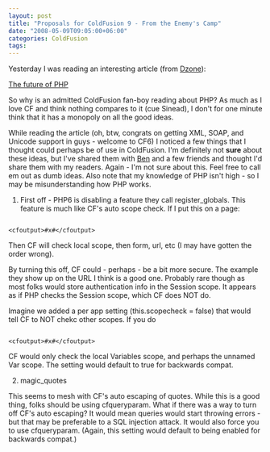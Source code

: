 ```yaml
---
layout: post
title: "Proposals for ColdFusion 9 - From the Enemy's Camp"
date: "2008-05-09T09:05:00+06:00"
categories: ColdFusion 
tags: 
---
```


Yesterday I was reading an interesting article (from <a href="http://www.dzone.com">Dzone</a>): 

<a href="http://www.ibm.com/developerworks/opensource/library/os-php-future/?S_TACT=105AGX54&S_CMP=B0508&ca=dnw-918">The future of PHP</a>

So why is an admitted ColdFusion fan-boy reading about PHP? As much as I love CF and think nothing compares to it (cue Sinead), I don't for one minute think that it has a monopoly on all the good ideas.

While reading the article (oh, btw, congrats on getting XML, SOAP, and Unicode support in guys - welcome to CF6) I noticed a few things that I thought could perhaps be of use in ColdFusion. I'm definitely not <b>sure</b> about these ideas, but I've shared them with <a href="http://www.forta.com">Ben</a> and a few friends and thought I'd share them with my readers. Again - I'm not sure about this. Feel free to call em out as dumb ideas. Also note that my knowledge of PHP isn't high - so I may be misunderstanding how PHP works.
<!--more-->
1) First off - PHP6 is disabling a feature they call register_globals. This feature is much like CF's auto scope check. If I put this on a page:

<code>
&lt;cfoutput&gt;#x#&lt;/cfoutput&gt;
</code>

Then CF will check local scope, then form, url, etc (I may have gotten the order wrong).

By turning this off, CF could - perhaps - be a bit more secure. The example they show up on the URL I think is a good one. Probably rare though as most folks would store authentication info in the Session scope. It appears as if PHP checks the Session scope, which CF does NOT do.

Imagine we added a per app setting (this.scopecheck = false) that would tell CF to NOT chekc other scopes. If you do 

<code>
&lt;cfoutput&gt;#x#&lt;/cfoutput&gt;
</code>

CF would only check the local Variables scope, and perhaps the unnamed Var scope. The setting would default to true for backwards compat.


2) magic_quotes

This seems to mesh with CF's auto escaping of quotes. While this is a good thing, folks should be using cfqueryparam. What if there was a way to turn off CF's auto escaping? It would mean queries would start throwing errors - but that may be preferable to a SQL injection attack. It would also force you to use cfqueryparam. (Again, this setting would
default to being enabled for backwards compat.)